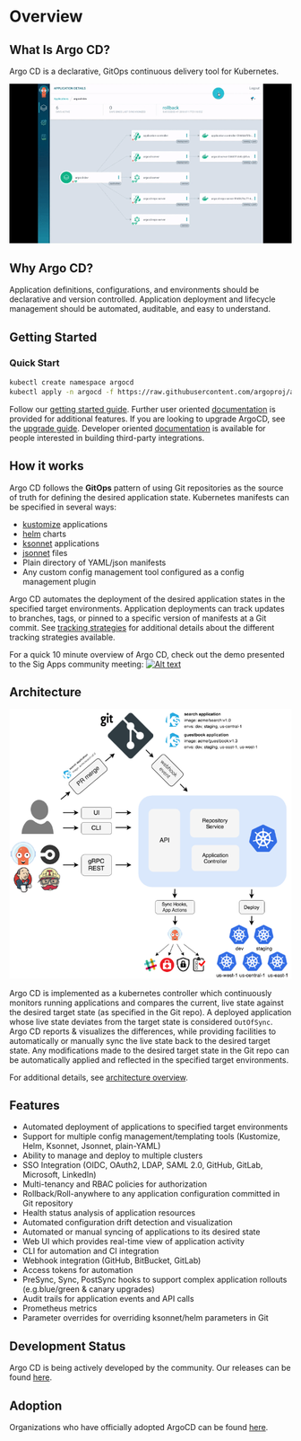 # Overview

<!-- markdownlint-disable MD026 -->
## What Is Argo CD?
<!-- markdownlint-enable MD026 -->

Argo CD is a declarative, GitOps continuous delivery tool for Kubernetes.

![Argo CD UI](assets/argocd-ui.gif)

<!-- markdownlint-disable MD026 -->
## Why Argo CD?
<!-- markdownlint-enable MD026 -->

Application definitions, configurations, and environments should be declarative and version controlled.
Application deployment and lifecycle management should be automated, auditable, and easy to understand.

## Getting Started

### Quick Start

```bash
kubectl create namespace argocd
kubectl apply -n argocd -f https://raw.githubusercontent.com/argoproj/argo-cd/stable/manifests/install.yaml
```

Follow our [getting started guide](getting_started.md). Further user oriented [documentation](user_guide/)
is provided for additional features. If you are looking to upgrade ArgoCD, see the [upgrade guide](./operator-manual/upgrading/overview.md).
Developer oriented [documentation](developer-guide/) is available for people interested in building third-party integrations.

## How it works

Argo CD follows the **GitOps** pattern of using Git repositories as the source of truth for defining
the desired application state. Kubernetes manifests can be specified in several ways:

* [kustomize](https://kustomize.io) applications
* [helm](https://helm.sh) charts
* [ksonnet](https://ksonnet.io) applications
* [jsonnet](https://jsonnet.org) files
* Plain directory of YAML/json manifests
* Any custom config management tool configured as a config management plugin

Argo CD automates the deployment of the desired application states in the specified target environments.
Application deployments can track updates to branches, tags, or pinned to a specific version of
manifests at a Git commit. See [tracking strategies](user-guide/tracking_strategies.md) for additional
details about the different tracking strategies available.

For a quick 10 minute overview of Argo CD, check out the demo presented to the Sig Apps community
meeting:
[![Alt text](https://img.youtube.com/vi/aWDIQMbp1cc/0.jpg)](https://youtu.be/aWDIQMbp1cc?t=1m4s)

## Architecture

![Argo CD Architecture](assets/argocd_architecture.png)

Argo CD is implemented as a kubernetes controller which continuously monitors running applications
and compares the current, live state against the desired target state (as specified in the Git repo).
A deployed application whose live state deviates from the target state is considered `OutOfSync`.
Argo CD reports & visualizes the differences, while providing facilities to automatically or
manually sync the live state back to the desired target state. Any modifications made to the desired
target state in the Git repo can be automatically applied and reflected in the specified target
environments.

For additional details, see [architecture overview](operator-manual/architecture.md).

## Features

* Automated deployment of applications to specified target environments
* Support for multiple config management/templating tools (Kustomize, Helm, Ksonnet, Jsonnet, plain-YAML)
* Ability to manage and deploy to multiple clusters
* SSO Integration (OIDC, OAuth2, LDAP, SAML 2.0, GitHub, GitLab, Microsoft, LinkedIn)
* Multi-tenancy and RBAC policies for authorization
* Rollback/Roll-anywhere to any application configuration committed in Git repository
* Health status analysis of application resources
* Automated configuration drift detection and visualization
* Automated or manual syncing of applications to its desired state
* Web UI which provides real-time view of application activity
* CLI for automation and CI integration
* Webhook integration (GitHub, BitBucket, GitLab)
* Access tokens for automation
* PreSync, Sync, PostSync hooks to support complex application rollouts (e.g.blue/green & canary upgrades)
* Audit trails for application events and API calls
* Prometheus metrics
* Parameter overrides for overriding ksonnet/helm parameters in Git

## Development Status

Argo CD is being actively developed by the community. Our releases can be found [here](https://github.com/argoproj/argo-cd/releases).

## Adoption

Organizations who have officially adopted ArgoCD can be found [here](https://github.com/argoproj/argo-cd/blob/master/USERS.md).
